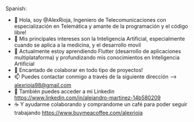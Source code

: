 Spanish:
- 👋 Hola, soy @AlexRioja, Ingeniero de Telecomunicaciones con especialización en Telemática y amante de la programación y el código libre!
- 👀 Mis principales intereses son la Inteligencia Artificial, especialmente cuando se aplica a la medicina, y el desarrollo movil
- 🌱 Actualmente estoy aprendiendo Flutter (desarrollo de aplicaciones multiplataforma) y profundizando mis conocimientos en Inteligencia Artificial
- 💞️ Encantado de colaborar en todo tipo de proyectos!
- 📫 Puedes contactar conmigo a través de la siguiente dirección -->  alexrioja98@gmail.com
- 📎 También puedes acceder a mi Linkedin https://www.linkedin.com/in/alejandro-martinez-14b580209
- ☕ Y ayudarme colaborando y comprandome un café para poder seguir trabajando https://www.buymeacoffee.com/alexrioja


<!---
AlexRioja/AlexRioja is a ✨ special ✨ repository because its `README.md` (this file) appears on your GitHub profile.
You can click the Preview link to take a look at your changes.
--->
